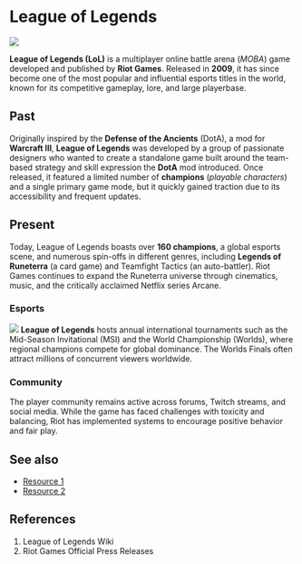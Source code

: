 # League of Legends
![](https://wiki.leagueoflegends.com/en-us/images/League_of_Legends_icon.png?d9446)

**League of Legends (LoL)** is a multiplayer online battle arena (*MOBA*) game developed and published by **Riot Games**. Released in **2009**, it has since become one of the most popular and influential esports titles in the world, known for its competitive gameplay, lore, and large playerbase.


## Past
Originally inspired by the **Defense of the Ancients** (DotA), a mod for **Warcraft III**, **League of Legends** was developed by a group of passionate designers who wanted to create a standalone game built around the team-based strategy and skill expression the **DotA** mod introduced. Once released, it featured a limited number of **champions** (*playable characters*) and a single primary game mode, but it quickly gained traction due to its accessibility and frequent updates.

## Present
Today, League of Legends boasts over **160 champions**, a global esports scene, and numerous spin-offs in different genres, including **Legends of Runeterra** (a card game) and Teamfight Tactics (an auto-battler). Riot Games continues to expand the Runeterra universe through cinematics, music, and the critically acclaimed Netflix series Arcane.
### Esports
![](https://cdn.simulationdaily.com/2025/02/18a00579-esports-world-cup-league-of-legends.jpg)
**League of Legends** hosts annual international tournaments such as the Mid-Season Invitational (MSI) and the World Championship (Worlds), where regional champions compete for global dominance. The Worlds Finals often attract millions of concurrent viewers worldwide.
### Community
The player community remains active across forums, Twitch streams, and social media. While the game has faced challenges with toxicity and balancing, Riot has implemented systems to encourage positive behavior and fair play.

## See also
- [Resource 1](https://www.leagueoflegends.com/)
- [Resource 2](https://www.riotgames.com)

## References
1. League of Legends Wiki
2. Riot Games Official Press Releases